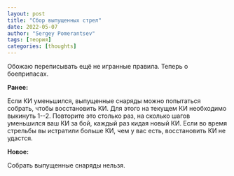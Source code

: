 ```yaml
---
layout: post
title: "Сбор выпущенных стрел"
date: 2022-05-07
author: "Sergey Pomerantsev"
tags: [теория]
categories: [thoughts]
---
```


Обожаю переписывать ещё не игранные правила. Теперь о боеприпасах.

**Ранее:**

Если КИ уменьшился, выпущенные снаряды можно попытаться собрать, чтобы восстановить КИ. Для этого на текущем КИ необходимо выкинуть 1--2. Повторите это столько раз, на сколько шагов уменьшился ваш КИ за бой, каждый раз кидая новый КИ. Если во время стрельбы вы истратили больше КИ, чем у вас есть, восстановить КИ не удастся.

**Новое:**

Собрать выпущенные снаряды нельзя.
